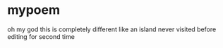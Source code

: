 # mypoem
oh my god this is completely different
like an island never visited before
editing for second time 
